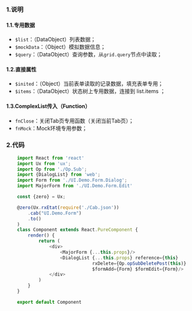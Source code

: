 ### 1.说明

#### 1.1.专用数据

* `$list`：（DataObject）列表数据；
* `$mockData`：（Object）模拟数据信息；
* `$query`：（DataObject）查询参数，从`grid.query`节点中读取；

#### 1.2.直接属性

* `$inited`：（Object）当前表单读取的记录数据，填充表单专用；
* `$items`：（DataObject）状态树上专用数据，连接到 list.items ；

#### 1.3.ComplexList传入（Function）

* `fnClose`：关闭Tab页专用函数（关闭当前Tab页）；
* `fnMock`：Mock环境专用参数；

### 2.代码

```javascript
    import React from 'react'
    import Ux from 'ux';
    import Op from './Op.Sub';
    import {DialogList} from 'web';
    import Form from './UI.Demo.Form.Dialog';
    import MajorForm from './UI.Demo.Form.Edit'

    const {zero} = Ux;

    @zero(Ux.rxEtat(require('./Cab.json'))
        .cab("UI.Demo.Form")
        .to()
    )
    class Component extends React.PureComponent {
        render() {
            return (
                <div>
                    <MajorForm {...this.props}/>
                    <DialogList {...this.props} reference={this}
                                rxDelete={Op.opSubDeletePost(this)}
                                $formAdd={Form} $formEdit={Form}/>
                </div>
            )
        }
    }

    export default Component
 ```
